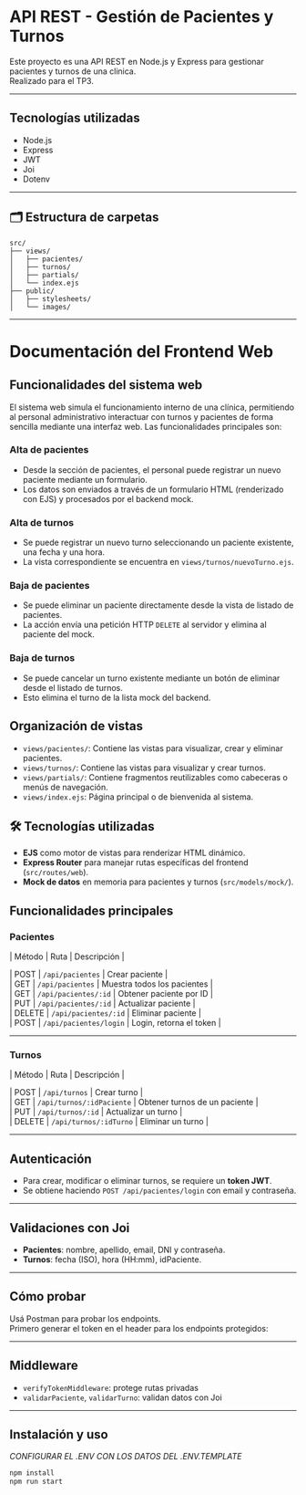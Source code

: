 # API REST - Gestión de Pacientes y Turnos 

Este proyecto es una API REST en Node.js y Express para gestionar pacientes y turnos de una clinica.  
Realizado para el TP3.

---

## Tecnologías utilizadas

- Node.js
- Express
- JWT
- Joi
- Dotenv

---

## 🗂️ Estructura de carpetas

```
src/
├── views/
│   ├── pacientes/
│   ├── turnos/
│   ├── partials/
│   └── index.ejs
├── public/
│   ├── stylesheets/
│   └── images/
```


---


#  Documentación del Frontend Web

##  Funcionalidades del sistema web

El sistema web simula el funcionamiento interno de una clínica, permitiendo al personal administrativo interactuar con turnos y pacientes de forma sencilla mediante una interfaz web. Las funcionalidades principales son:

###  Alta de pacientes
- Desde la sección de pacientes, el personal puede registrar un nuevo paciente mediante un formulario.
- Los datos son enviados a través de un formulario HTML (renderizado con EJS) y procesados por el backend mock.

###  Alta de turnos
- Se puede registrar un nuevo turno seleccionando un paciente existente, una fecha y una hora.
- La vista correspondiente se encuentra en `views/turnos/nuevoTurno.ejs`.

###  Baja de pacientes
- Se puede eliminar un paciente directamente desde la vista de listado de pacientes.
- La acción envía una petición HTTP `DELETE` al servidor y elimina al paciente del mock.

###  Baja de turnos
- Se puede cancelar un turno existente mediante un botón de eliminar desde el listado de turnos.
- Esto elimina el turno de la lista mock del backend.

##  Organización de vistas

- `views/pacientes/`: Contiene las vistas para visualizar, crear y eliminar pacientes.
- `views/turnos/`: Contiene las vistas para visualizar y crear turnos.
- `views/partials/`: Contiene fragmentos reutilizables como cabeceras o menús de navegación.
- `views/index.ejs`: Página principal o de bienvenida al sistema.

## 🛠️ Tecnologías utilizadas
- **EJS** como motor de vistas para renderizar HTML dinámico.
- **Express Router** para manejar rutas específicas del frontend (`src/routes/web`).
- **Mock de datos** en memoria para pacientes y turnos (`src/models/mock/`).


## Funcionalidades principales

### Pacientes

| Método | Ruta                      | Descripción                 |<br>

| POST   | `/api/pacientes`       | Crear paciente              |<br>
| GET    | `/api/pacientes`       | Muestra todos los pacientes |<br>
| GET    | `/api/pacientes/:id`   | Obtener paciente por ID     |<br>
| PUT    | `/api/pacientes/:id`   | Actualizar paciente         |<br>
| DELETE | `/api/pacientes/:id`   | Eliminar paciente           |<br>
| POST   | `/api/pacientes/login` | Login, retorna el token     |<br>

---

### Turnos

| Método | Ruta                          | Descripción                    |<br>

| POST   | `/api/turnos`              | Crear turno                    |<br>
| GET    | `/api/turnos/:idPaciente`  | Obtener turnos de un paciente  |<br>
| PUT    | `/api/turnos/:id`          | Actualizar un turno            |<br>
| DELETE | `/api/turnos/:idTurno`     | Eliminar un turno              |<br>

---

## Autenticación

- Para crear, modificar o eliminar turnos, se requiere un **token JWT**.
- Se obtiene haciendo `POST /api/pacientes/login` con email y contraseña.

---

##  Validaciones con Joi

- **Pacientes**: nombre, apellido, email, DNI y contraseña.
- **Turnos**: fecha (ISO), hora (HH:mm), idPaciente.

---

##  Cómo probar

Usá Postman para probar los endpoints.  
Primero generar el token en el header para los endpoints protegidos:

---

##  Middleware

- `verifyTokenMiddleware`: protege rutas privadas
- `validarPaciente`, `validarTurno`: validan datos con Joi

---

## Instalación y uso

*CONFIGURAR EL .ENV CON LOS DATOS DEL .ENV.TEMPLATE*
```bash
npm install
npm run start

